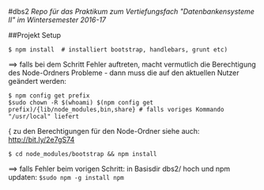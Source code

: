 #dbs2
*Repo für das Praktikum zum Vertiefungsfach "Datenbankensysteme II" im Wintersemester 2016-17*

##Projekt Setup

```$ npm install  # installiert bootstrap, handlebars, grunt etc)```

==> falls bei dem Schritt Fehler auftreten, macht vermutlich die Berechtigung des Node-Ordners Probleme - 
dann muss die auf den aktuellen Nutzer geändert werden:

    $ npm config get prefix
    $sudo chown -R $(whoami) $(npm config get prefix)/{lib/node_modules,bin,share} # falls voriges Kommando "/usr/local" liefert
    
{ zu den Berechtigungen für den Node-Ordner siehe auch: http://bit.ly/2e7gS74

```$ cd node_modules/bootstrap && npm install```

==> falls Fehler beim vorigen Schritt: in Basisdir dbs2/ hoch und npm updaten: 
```$sudo npm -g install npm```
